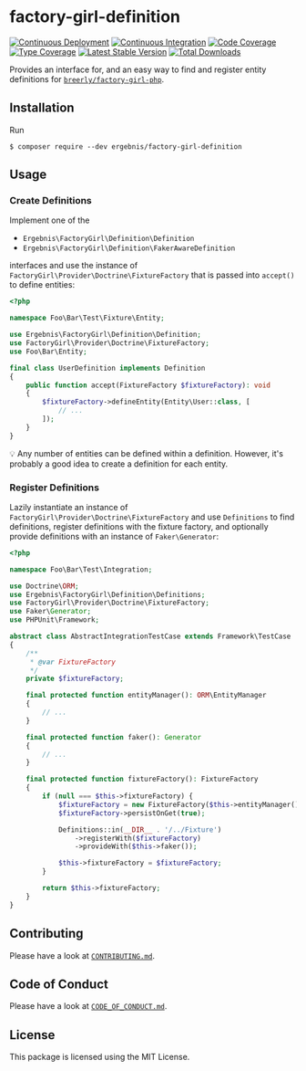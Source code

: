 # factory-girl-definition

[![Continuous Deployment](https://github.com/ergebnis/factory-girl-definition/workflows/Continuous%20Deployment/badge.svg)](https://github.com/ergebnis/factory-girl-definition/actions)
[![Continuous Integration](https://github.com/ergebnis/factory-girl-definition/workflows/Continuous%20Integration/badge.svg)](https://github.com/ergebnis/factory-girl-definition/actions)
[![Code Coverage](https://codecov.io/gh/ergebnis/factory-girl-definition/branch/master/graph/badge.svg)](https://codecov.io/gh/ergebnis/factory-girl-definition)
[![Type Coverage](https://shepherd.dev/github/ergebnis/factory-girl-definition/coverage.svg)](https://shepherd.dev/github/ergebnis/factory-girl-definition)
[![Latest Stable Version](https://poser.pugx.org/ergebnis/factory-girl-definition/v/stable)](https://packagist.org/packages/ergebnis/factory-girl-definition)
[![Total Downloads](https://poser.pugx.org/ergebnis/factory-girl-definition/downloads)](https://packagist.org/packages/ergebnis/factory-girl-definition)

Provides an interface for, and an easy way to find and register entity definitions for [`breerly/factory-girl-php`](https://github.com/breerly/factory-girl-php).

## Installation

Run

```
$ composer require --dev ergebnis/factory-girl-definition
```

## Usage

### Create Definitions

Implement one of the

* `Ergebnis\FactoryGirl\Definition\Definition`
* `Ergebnis\FactoryGirl\Definition\FakerAwareDefinition`

interfaces and use the instance of `FactoryGirl\Provider\Doctrine\FixtureFactory`
that is passed into `accept()` to define entities:

```php
<?php

namespace Foo\Bar\Test\Fixture\Entity;

use Ergebnis\FactoryGirl\Definition\Definition;
use FactoryGirl\Provider\Doctrine\FixtureFactory;
use Foo\Bar\Entity;

final class UserDefinition implements Definition
{
    public function accept(FixtureFactory $fixtureFactory): void
    {
        $fixtureFactory->defineEntity(Entity\User::class, [
            // ...
        ]);
    }
}
```

:bulb: Any number of entities can be defined within a definition.
However, it's probably a good idea to create a definition for each entity.

### Register Definitions

Lazily instantiate an instance of `FactoryGirl\Provider\Doctrine\FixtureFactory`
and use `Definitions` to find definitions, register definitions with the
fixture factory, and optionally provide definitions with an instance of
`Faker\Generator`:

```php
<?php

namespace Foo\Bar\Test\Integration;

use Doctrine\ORM;
use Ergebnis\FactoryGirl\Definition\Definitions;
use FactoryGirl\Provider\Doctrine\FixtureFactory;
use Faker\Generator;
use PHPUnit\Framework;

abstract class AbstractIntegrationTestCase extends Framework\TestCase
{
    /**
     * @var FixtureFactory
     */
    private $fixtureFactory;

    final protected function entityManager(): ORM\EntityManager
    {
        // ...
    }

    final protected function faker(): Generator
    {
        // ...
    }

    final protected function fixtureFactory(): FixtureFactory
    {
        if (null === $this->fixtureFactory) {
            $fixtureFactory = new FixtureFactory($this->entityManager());
            $fixtureFactory->persistOnGet(true);

            Definitions::in(__DIR__ . '/../Fixture')
                ->registerWith($fixtureFactory)
                ->provideWith($this->faker());

            $this->fixtureFactory = $fixtureFactory;
        }

        return $this->fixtureFactory;
    }
}
```

## Contributing

Please have a look at [`CONTRIBUTING.md`](.github/CONTRIBUTING.md).

## Code of Conduct

Please have a look at [`CODE_OF_CONDUCT.md`](https://github.com/ergebnis/.github/blob/master/CODE_OF_CONDUCT.md).

## License

This package is licensed using the MIT License.
